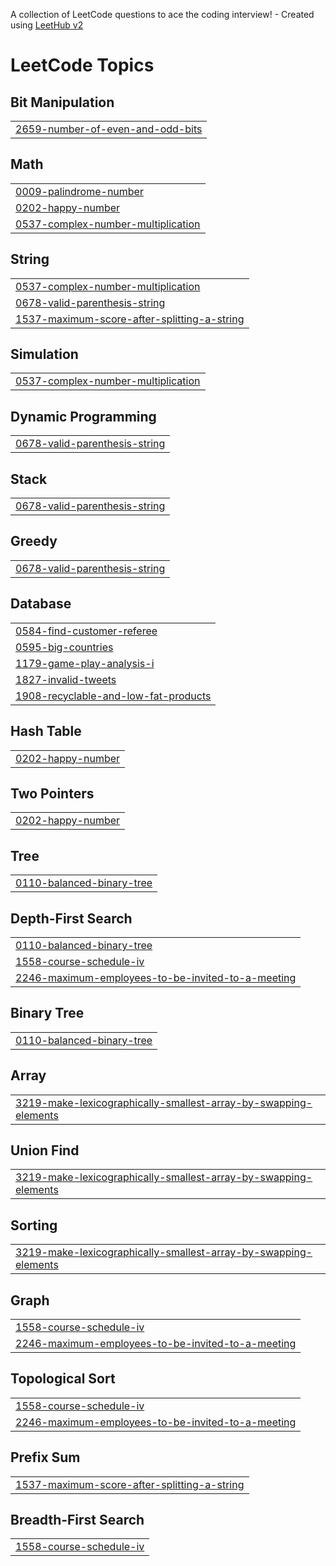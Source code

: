 A collection of LeetCode questions to ace the coding interview! - Created using [LeetHub v2](https://github.com/arunbhardwaj/LeetHub-2.0)
<!---LeetCode Topics Start-->
# LeetCode Topics
## Bit Manipulation
|  |
| ------- |
| [2659-number-of-even-and-odd-bits](https://github.com/AlluriAkshitha/Leetcodes/tree/master/2659-number-of-even-and-odd-bits) |
## Math
|  |
| ------- |
| [0009-palindrome-number](https://github.com/AlluriAkshitha/Leetcodes/tree/master/0009-palindrome-number) |
| [0202-happy-number](https://github.com/AlluriAkshitha/Leetcodes/tree/master/0202-happy-number) |
| [0537-complex-number-multiplication](https://github.com/AlluriAkshitha/Leetcodes/tree/master/0537-complex-number-multiplication) |
## String
|  |
| ------- |
| [0537-complex-number-multiplication](https://github.com/AlluriAkshitha/Leetcodes/tree/master/0537-complex-number-multiplication) |
| [0678-valid-parenthesis-string](https://github.com/AlluriAkshitha/Leetcodes/tree/master/0678-valid-parenthesis-string) |
| [1537-maximum-score-after-splitting-a-string](https://github.com/AlluriAkshitha/Leetcodes/tree/master/1537-maximum-score-after-splitting-a-string) |
## Simulation
|  |
| ------- |
| [0537-complex-number-multiplication](https://github.com/AlluriAkshitha/Leetcodes/tree/master/0537-complex-number-multiplication) |
## Dynamic Programming
|  |
| ------- |
| [0678-valid-parenthesis-string](https://github.com/AlluriAkshitha/Leetcodes/tree/master/0678-valid-parenthesis-string) |
## Stack
|  |
| ------- |
| [0678-valid-parenthesis-string](https://github.com/AlluriAkshitha/Leetcodes/tree/master/0678-valid-parenthesis-string) |
## Greedy
|  |
| ------- |
| [0678-valid-parenthesis-string](https://github.com/AlluriAkshitha/Leetcodes/tree/master/0678-valid-parenthesis-string) |
## Database
|  |
| ------- |
| [0584-find-customer-referee](https://github.com/AlluriAkshitha/Leetcodes/tree/master/0584-find-customer-referee) |
| [0595-big-countries](https://github.com/AlluriAkshitha/Leetcodes/tree/master/0595-big-countries) |
| [1179-game-play-analysis-i](https://github.com/AlluriAkshitha/Leetcodes/tree/master/1179-game-play-analysis-i) |
| [1827-invalid-tweets](https://github.com/AlluriAkshitha/Leetcodes/tree/master/1827-invalid-tweets) |
| [1908-recyclable-and-low-fat-products](https://github.com/AlluriAkshitha/Leetcodes/tree/master/1908-recyclable-and-low-fat-products) |
## Hash Table
|  |
| ------- |
| [0202-happy-number](https://github.com/AlluriAkshitha/Leetcodes/tree/master/0202-happy-number) |
## Two Pointers
|  |
| ------- |
| [0202-happy-number](https://github.com/AlluriAkshitha/Leetcodes/tree/master/0202-happy-number) |
## Tree
|  |
| ------- |
| [0110-balanced-binary-tree](https://github.com/AlluriAkshitha/Leetcodes/tree/master/0110-balanced-binary-tree) |
## Depth-First Search
|  |
| ------- |
| [0110-balanced-binary-tree](https://github.com/AlluriAkshitha/Leetcodes/tree/master/0110-balanced-binary-tree) |
| [1558-course-schedule-iv](https://github.com/AlluriAkshitha/Leetcodes/tree/master/1558-course-schedule-iv) |
| [2246-maximum-employees-to-be-invited-to-a-meeting](https://github.com/AlluriAkshitha/Leetcodes/tree/master/2246-maximum-employees-to-be-invited-to-a-meeting) |
## Binary Tree
|  |
| ------- |
| [0110-balanced-binary-tree](https://github.com/AlluriAkshitha/Leetcodes/tree/master/0110-balanced-binary-tree) |
## Array
|  |
| ------- |
| [3219-make-lexicographically-smallest-array-by-swapping-elements](https://github.com/AlluriAkshitha/Leetcodes/tree/master/3219-make-lexicographically-smallest-array-by-swapping-elements) |
## Union Find
|  |
| ------- |
| [3219-make-lexicographically-smallest-array-by-swapping-elements](https://github.com/AlluriAkshitha/Leetcodes/tree/master/3219-make-lexicographically-smallest-array-by-swapping-elements) |
## Sorting
|  |
| ------- |
| [3219-make-lexicographically-smallest-array-by-swapping-elements](https://github.com/AlluriAkshitha/Leetcodes/tree/master/3219-make-lexicographically-smallest-array-by-swapping-elements) |
## Graph
|  |
| ------- |
| [1558-course-schedule-iv](https://github.com/AlluriAkshitha/Leetcodes/tree/master/1558-course-schedule-iv) |
| [2246-maximum-employees-to-be-invited-to-a-meeting](https://github.com/AlluriAkshitha/Leetcodes/tree/master/2246-maximum-employees-to-be-invited-to-a-meeting) |
## Topological Sort
|  |
| ------- |
| [1558-course-schedule-iv](https://github.com/AlluriAkshitha/Leetcodes/tree/master/1558-course-schedule-iv) |
| [2246-maximum-employees-to-be-invited-to-a-meeting](https://github.com/AlluriAkshitha/Leetcodes/tree/master/2246-maximum-employees-to-be-invited-to-a-meeting) |
## Prefix Sum
|  |
| ------- |
| [1537-maximum-score-after-splitting-a-string](https://github.com/AlluriAkshitha/Leetcodes/tree/master/1537-maximum-score-after-splitting-a-string) |
## Breadth-First Search
|  |
| ------- |
| [1558-course-schedule-iv](https://github.com/AlluriAkshitha/Leetcodes/tree/master/1558-course-schedule-iv) |
<!---LeetCode Topics End-->